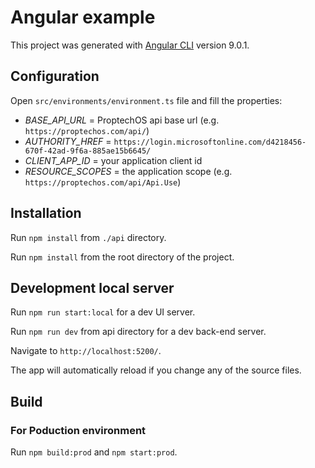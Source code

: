 # Angular example

This project was generated with [Angular CLI](https://github.com/angular/angular-cli) version 9.0.1.

## Configuration

Open `src/environments/environment.ts` file and fill the properties:

* _BASE_API_URL_ = ProptechOS api base url (e.g. `https://proptechos.com/api/`)
* _AUTHORITY_HREF_ = `https://login.microsoftonline.com/d4218456-670f-42ad-9f6a-885ae15b6645/`
* _CLIENT_APP_ID_ = your application client id
* _RESOURCE_SCOPES_ = the application scope (e.g. `https://proptechos.com/api/Api.Use`)

## Installation 
  
Run `npm install` from `./api` directory.

Run `npm install` from the root directory of the project.

## Development local server

Run `npm run start:local` for a dev UI server.

Run `npm run dev` from api directory for a dev back-end server. 

Navigate to `http://localhost:5200/`. 

The app will automatically reload if you change any of the source files.

## Build

### For Poduction environment
Run `npm build:prod` and `npm start:prod`.


